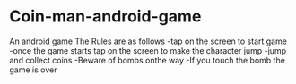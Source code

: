 # Coin-man-android-game
An android game
The Rules are as follows
-tap on the screen to start game<br>
-once the game starts tap on the screen to make the character jump
-jump and collect coins
-Beware of bombs onthe way
-If you touch the bomb the game is over
